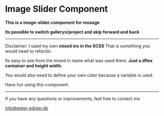 # Image Slider Component



**This is a image-slider.component for reusage**

**Its possible to switch gallerys/project and skip forward and back**

---



Disclaimer: I used my own **mixed ins in the SCSS**
That is something you would need to refactor. 

Its easy to see from the mixed in name what was used there. 
**Just a dflex container and height width.**

You would also need to define your own color because a variable is used.


Have fun using this component. 

---

If you have any questions or improvements, feel free to contact me 

info@peter-ediger.de